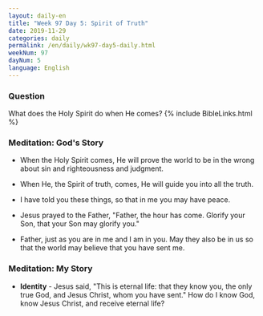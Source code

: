 ```yaml
---
layout: daily-en
title: "Week 97 Day 5: Spirit of Truth"
date: 2019-11-29 
categories: daily
permalink: /en/daily/wk97-day5-daily.html
weekNum: 97
dayNum: 5
language: English
---
```


### Question     
What does the Holy Spirit do when He comes?
{% include BibleLinks.html %} 

### Meditation: God's Story   
+ When the Holy Spirit comes, He will prove the world to be in the wrong about sin and righteousness and judgment. 

+ When He, the Spirit of truth, comes, He will guide you into all the truth. 

+ I have told you these things, so that in me you may have peace. 

+ Jesus prayed to the Father, "Father, the hour has come. Glorify your Son, that your Son may glorify you." 

+ Father, just as you are in me and I am in you. May they also be in us so that the world may believe that you have sent me. 

### Meditation: My Story   
+ **Identity** - Jesus said, "This is eternal life: that they know you, the only true God, and Jesus Christ, whom you have sent." How do I know God, know Jesus Christ, and receive eternal life? 

